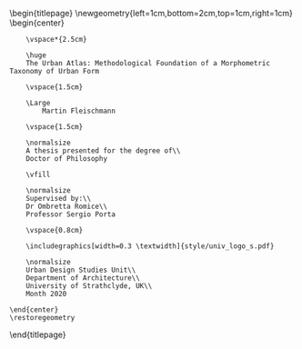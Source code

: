 <!--
This is the Latex-heavy title page.
People outside UCL may want to remove the header logo
and add the centred logo
-->

\begin{titlepage}
    \newgeometry{left=1cm,bottom=2cm,top=1cm,right=1cm}
    \begin{center}

        \vspace*{2.5cm}

        \huge
        The Urban Atlas: Methodological Foundation of a Morphometric Taxonomy of Urban Form

        \vspace{1.5cm}

        \Large
		    Martin Fleischmann

        \vspace{1.5cm}

        \normalsize
        A thesis presented for the degree of\\
        Doctor of Philosophy

        \vfill

        \normalsize
        Supervised by:\\
        Dr Ombretta Romice\\
        Professor Sergio Porta

        \vspace{0.8cm}

        \includegraphics[width=0.3 \textwidth]{style/univ_logo_s.pdf}

        \normalsize
        Urban Design Studies Unit\\
        Department of Architecture\\
        University of Strathclyde, UK\\
        Month 2020

    \end{center}
    \restoregeometry
\end{titlepage}
